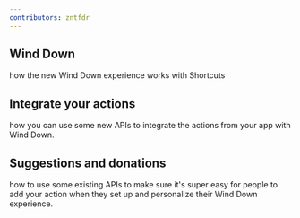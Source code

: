 ```yaml
---
contributors: zntfdr
---
```


## Wind Down

how the new Wind Down experience works with Shortcuts

## Integrate your actions


how you can use some new APIs to integrate the actions from your app with Wind Down.

## Suggestions and donations
how to use some existing APIs to make sure it's super easy for people to add your action when they set up and personalize their Wind Down experience. 